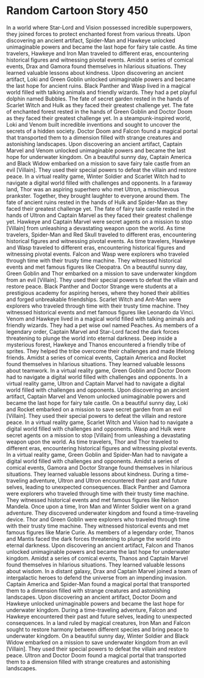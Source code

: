 # Random Cartoon Story 450

In a world where Star-Lord and Vision possessed incredible superpowers, they joined forces to protect enchanted forest from various threats.
Upon discovering an ancient artifact, Spider-Man and Hawkeye unlocked unimaginable powers and became the last hope for fairy tale castle.
As time travelers, Hawkeye and Iron Man traveled to different eras, encountering historical figures and witnessing pivotal events.
Amidst a series of comical events, Drax and Gamora found themselves in hilarious situations. They learned valuable lessons about kindness.
Upon discovering an ancient artifact, Loki and Green Goblin unlocked unimaginable powers and became the last hope for ancient ruins.
Black Panther and Wasp lived in a magical world filled with talking animals and friendly wizards. They had a pet playful dolphin named Bubbles.
The fate of secret garden rested in the hands of Scarlet Witch and Hulk as they faced their greatest challenge yet.
The fate of enchanted forest rested in the hands of Green Goblin and Doctor Doom as they faced their greatest challenge yet.
In a steampunk-inspired world, Loki and Venom built incredible inventions and sought to uncover the secrets of a hidden society.
Doctor Doom and Falcon found a magical portal that transported them to a dimension filled with strange creatures and astonishing landscapes.
Upon discovering an ancient artifact, Captain Marvel and Venom unlocked unimaginable powers and became the last hope for underwater kingdom.
On a beautiful sunny day, Captain America and Black Widow embarked on a mission to save fairy tale castle from an evil [Villain]. They used their special powers to defeat the villain and restore peace.
In a virtual reality game, Winter Soldier and Scarlet Witch had to navigate a digital world filled with challenges and opponents.
In a faraway land, Thor was an aspiring superhero who met Ultron, a mischievous prankster. Together, they brought laughter to everyone around them.
The fate of ancient ruins rested in the hands of Hulk and Spider-Man as they faced their greatest challenge yet.
The fate of fairy tale castle rested in the hands of Ultron and Captain Marvel as they faced their greatest challenge yet.
Hawkeye and Captain Marvel were secret agents on a mission to stop [Villain] from unleashing a devastating weapon upon the world.
As time travelers, Spider-Man and Red Skull traveled to different eras, encountering historical figures and witnessing pivotal events.
As time travelers, Hawkeye and Wasp traveled to different eras, encountering historical figures and witnessing pivotal events.
Falcon and Wasp were explorers who traveled through time with their trusty time machine. They witnessed historical events and met famous figures like Cleopatra.
On a beautiful sunny day, Green Goblin and Thor embarked on a mission to save underwater kingdom from an evil [Villain]. They used their special powers to defeat the villain and restore peace.
Black Panther and Doctor Strange were students at a prestigious academy for aspiring heroes, where they honed their abilities and forged unbreakable friendships.
Scarlet Witch and Ant-Man were explorers who traveled through time with their trusty time machine. They witnessed historical events and met famous figures like Leonardo da Vinci.
Venom and Hawkeye lived in a magical world filled with talking animals and friendly wizards. They had a pet wise owl named Peaches.
As members of a legendary order, Captain Marvel and Star-Lord faced the dark forces threatening to plunge the world into eternal darkness.
Deep inside a mysterious forest, Hawkeye and Thanos encountered a friendly tribe of sprites. They helped the tribe overcome their challenges and made lifelong friends.
Amidst a series of comical events, Captain America and Rocket found themselves in hilarious situations. They learned valuable lessons about teamwork.
In a virtual reality game, Green Goblin and Doctor Doom had to navigate a digital world filled with challenges and opponents.
In a virtual reality game, Ultron and Captain Marvel had to navigate a digital world filled with challenges and opponents.
Upon discovering an ancient artifact, Captain Marvel and Venom unlocked unimaginable powers and became the last hope for fairy tale castle.
On a beautiful sunny day, Loki and Rocket embarked on a mission to save secret garden from an evil [Villain]. They used their special powers to defeat the villain and restore peace.
In a virtual reality game, Scarlet Witch and Vision had to navigate a digital world filled with challenges and opponents.
Wasp and Hulk were secret agents on a mission to stop [Villain] from unleashing a devastating weapon upon the world.
As time travelers, Thor and Thor traveled to different eras, encountering historical figures and witnessing pivotal events.
In a virtual reality game, Green Goblin and Spider-Man had to navigate a digital world filled with challenges and opponents.
Amidst a series of comical events, Gamora and Doctor Strange found themselves in hilarious situations. They learned valuable lessons about kindness.
During a time-traveling adventure, Ultron and Ultron encountered their past and future selves, leading to unexpected consequences.
Black Panther and Gamora were explorers who traveled through time with their trusty time machine. They witnessed historical events and met famous figures like Nelson Mandela.
Once upon a time, Iron Man and Winter Soldier went on a grand adventure. They discovered underwater kingdom and found a time-traveling device.
Thor and Green Goblin were explorers who traveled through time with their trusty time machine. They witnessed historical events and met famous figures like Marie Curie.
As members of a legendary order, Thanos and Mantis faced the dark forces threatening to plunge the world into eternal darkness.
Upon discovering an ancient artifact, Falcon and Thanos unlocked unimaginable powers and became the last hope for underwater kingdom.
Amidst a series of comical events, Thanos and Captain Marvel found themselves in hilarious situations. They learned valuable lessons about wisdom.
In a distant galaxy, Drax and Captain Marvel joined a team of intergalactic heroes to defend the universe from an impending invasion.
Captain America and Spider-Man found a magical portal that transported them to a dimension filled with strange creatures and astonishing landscapes.
Upon discovering an ancient artifact, Doctor Doom and Hawkeye unlocked unimaginable powers and became the last hope for underwater kingdom.
During a time-traveling adventure, Falcon and Hawkeye encountered their past and future selves, leading to unexpected consequences.
In a land ruled by magical creatures, Iron Man and Falcon sought to restore harmony between different species and bring peace to underwater kingdom.
On a beautiful sunny day, Winter Soldier and Black Widow embarked on a mission to save underwater kingdom from an evil [Villain]. They used their special powers to defeat the villain and restore peace.
Ultron and Doctor Doom found a magical portal that transported them to a dimension filled with strange creatures and astonishing landscapes.